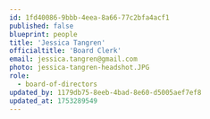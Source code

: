 ```yaml
---
id: 1fd40086-9bbb-4eea-8a66-77c2bfa4acf1
published: false
blueprint: people
title: 'Jessica Tangren'
officialtitle: 'Board Clerk'
email: jessica.tangren@gmail.com
photo: jessica-tangren-headshot.JPG
role:
  - board-of-directors
updated_by: 1179db75-8eeb-4bad-8e60-d5005aef7ef8
updated_at: 1753289549
---
```

